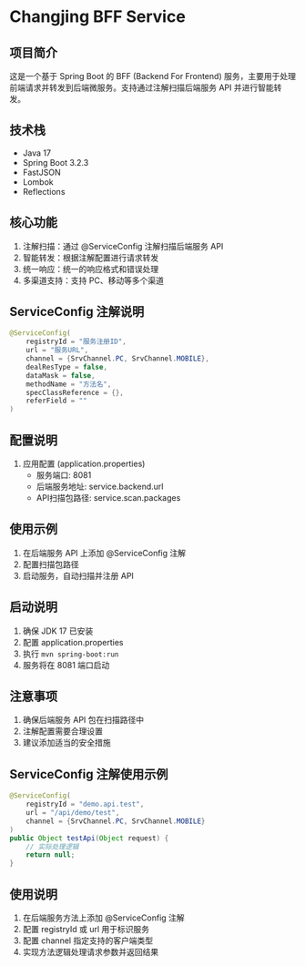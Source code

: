 # Changjing BFF Service

## 项目简介
这是一个基于 Spring Boot 的 BFF (Backend For Frontend) 服务，主要用于处理前端请求并转发到后端微服务。支持通过注解扫描后端服务 API 并进行智能转发。

## 技术栈
- Java 17
- Spring Boot 3.2.3
- FastJSON
- Lombok
- Reflections

## 核心功能
1. 注解扫描：通过 @ServiceConfig 注解扫描后端服务 API
2. 智能转发：根据注解配置进行请求转发
3. 统一响应：统一的响应格式和错误处理
4. 多渠道支持：支持 PC、移动等多个渠道

## ServiceConfig 注解说明
```java
@ServiceConfig(
    registryId = "服务注册ID",
    url = "服务URL",
    channel = {SrvChannel.PC, SrvChannel.MOBILE},
    dealResType = false,
    dataMask = false,
    methodName = "方法名",
    specClassReference = {},
    referField = ""
)
```

## 配置说明
1. 应用配置 (application.properties)
   - 服务端口: 8081
   - 后端服务地址: service.backend.url
   - API扫描包路径: service.scan.packages

## 使用示例
1. 在后端服务 API 上添加 @ServiceConfig 注解
2. 配置扫描包路径
3. 启动服务，自动扫描并注册 API

## 启动说明
1. 确保 JDK 17 已安装
2. 配置 application.properties
3. 执行 `mvn spring-boot:run`
4. 服务将在 8081 端口启动

## 注意事项
1. 确保后端服务 API 包在扫描路径中
2. 注解配置需要合理设置
3. 建议添加适当的安全措施

## ServiceConfig 注解使用示例
```java
@ServiceConfig(
    registryId = "demo.api.test",
    url = "/api/demo/test",
    channel = {SrvChannel.PC, SrvChannel.MOBILE}
)
public Object testApi(Object request) {
    // 实际处理逻辑
    return null;
}
```

## 使用说明
1. 在后端服务方法上添加 @ServiceConfig 注解
2. 配置 registryId 或 url 用于标识服务
3. 配置 channel 指定支持的客户端类型
4. 实现方法逻辑处理请求参数并返回结果